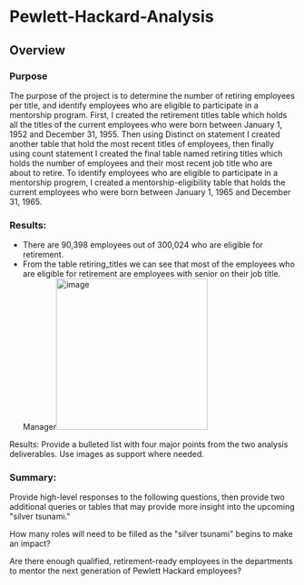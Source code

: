# Pewlett-Hackard-Analysis

## Overview 
### Purpose 
The purpose of the project is to determine the number of retiring employees per title, and identify employees who are eligible to participate in a mentorship program. First, I created the retirement titles table which holds all the titles of the current employees who were born between January 1, 1952 and December 31, 1955. Then using Distinct on statement I created another table that hold the most recent titles of employees, then finally using count statement I created the final table named retiring titles which holds the number of employees and their most recent job title who are about to retire. 
To identify employees who are eligible to participate in a mentorship progrem, I created a mentorship-eligibility table that holds the current employees who were born between January 1, 1965 and December 31, 1965.

### Results:
- There are 90,398 employees out of 300,024 who are eligible for retirement.
- From the table retiring_titles we can see that most of the employees who are eligible for retirement are employees with senior on their job title.
Manager<img width="267" alt="image" src="https://user-images.githubusercontent.com/85364095/129275062-4265b93f-da95-48f8-8470-bf139db0685c.png">

Results: Provide a bulleted list with four major points from the two analysis deliverables. Use images as support where needed.
### Summary:
   Provide high-level responses to the following questions, then provide two additional queries or tables that may provide more insight into the upcoming "silver tsunami."
  
  
        
  How many roles will need to be filled as the "silver tsunami" begins to make an impact?
       
  Are there enough qualified, retirement-ready employees in the departments to mentor the next generation of Pewlett Hackard employees?






















